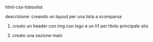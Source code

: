 html-css-toboolist

descrizione: creando un layout per una lista a scomparsa

1. creato un header con img con logo e un h1 per titolo principale sito

2. creato una sezione main